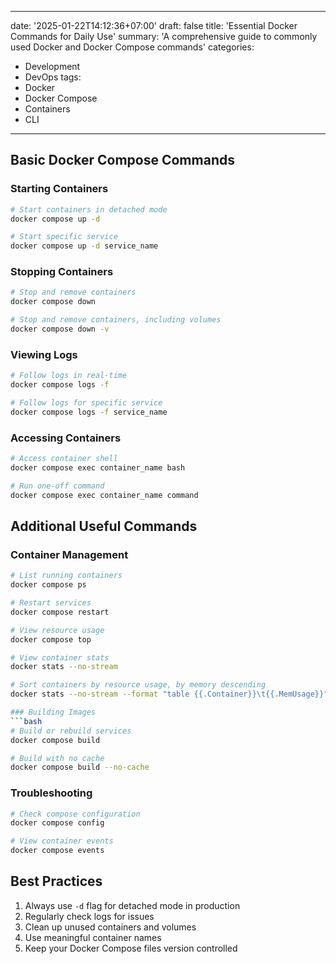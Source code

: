 
---
date: '2025-01-22T14:12:36+07:00'
draft: false
title: 'Essential Docker Commands for Daily Use'
summary: 'A comprehensive guide to commonly used Docker and Docker Compose commands'
categories:

- Development
- DevOps
tags:
- Docker
- Docker Compose
- Containers
- CLI

---

## Basic Docker Compose Commands

### Starting Containers

```bash
# Start containers in detached mode
docker compose up -d

# Start specific service
docker compose up -d service_name
```

### Stopping Containers

```bash
# Stop and remove containers
docker compose down

# Stop and remove containers, including volumes
docker compose down -v
```

### Viewing Logs

```bash
# Follow logs in real-time
docker compose logs -f

# Follow logs for specific service
docker compose logs -f service_name
```

### Accessing Containers

```bash
# Access container shell
docker compose exec container_name bash

# Run one-off command
docker compose exec container_name command
```

## Additional Useful Commands

### Container Management

```bash
# List running containers
docker compose ps

# Restart services
docker compose restart

# View resource usage
docker compose top

# View container stats
docker stats --no-stream

# Sort containers by resource usage, by memory descending
docker stats --no-stream --format "table {{.Container}}\t{{.MemUsage}}" | sort -k2 -r

### Building Images
```bash
# Build or rebuild services
docker compose build

# Build with no cache
docker compose build --no-cache
```

### Troubleshooting

```bash
# Check compose configuration
docker compose config

# View container events
docker compose events
```

## Best Practices

1. Always use `-d` flag for detached mode in production
2. Regularly check logs for issues
3. Clean up unused containers and volumes
4. Use meaningful container names
5. Keep your Docker Compose files version controlled
